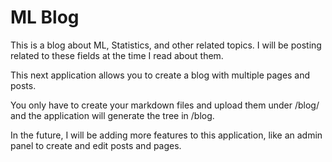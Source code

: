 # ML Blog

This is a blog about ML, Statistics, and other related topics. I will be posting related to these fields at the time I read about them.

This next application allows you to create a blog with multiple pages and posts.

You only have to create your markdown files and upload them under /blog/<yourpage> and the application will generate the tree in /blog.

In the future, I will be adding more features to this application, like an admin panel to create and edit posts and pages.
